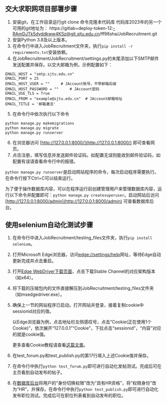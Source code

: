 ## 交大求职网项目部署步骤

1. 安装git，在工作目录运行git clone 命令克隆本代码库
   代码库2023年的另一个可用的git地址为： https://gitlab+deploy-token-12:-RAmDJTk5dyddkww4KSz@git.sjtu.edu.cn/ff98sha/JobRecruitment.git
2. 安装Python 3.8及以上版本。
3. 在命令行中进入JobRecruitment文件夹，执行`pip install -r requirements.txt`安装依赖。
4. 在JobRecruitment/JobRecruitment/settings.py的末尾添加以下SMTP邮件发送配置并保存。以交大邮箱为例，示例配置如下：
```
EMAIL_HOST = "smtp.sjtu.edu.cn"
EMAIL_PORT = 25 
EMAIL_HOST_USER = ""     # JAccount账号，不带邮箱后缀
EMAIL_HOST_PASSWORD = ""     # JAccount密码
EMAIL_USE_TLS = True 
EMAIL_FROM = "example@sjtu.edu.cn"  # JAccount邮箱地址
EMAIL_TITLE = '邮箱激活'
```
5. 在命令行中依次执行以下命令
```bash
python manage.py makemigrations
python manage.py migrate
python manage.py runserver
```
6. 在浏览器访问 [http://127.0.0.1:8000/](http://127.0.0.1:8000/) 即可查看网页。
7. 点击注册，填写信息并发送邮件验证码。如配置无误则能收到邮件验证码，如配置有误请查看命令行中的报错。

```python manage.py runserver```是启动网站程序的命令，每次启动程序需要执行。在命令行按下Ctrl+C可以结束运行。

为了便于操作数据库内容，可以在程序运行前创建管理用户来管理数据库内容，运行以下命令并配置即可：```python manage.py createsuperuser```。启动网站后访问 [http://127.0.0.1:8000/admin](http://127.0.0.1:8000/admin) 可查看数据库后台。

## 使用selenium自动化测试步骤
1. 在命令行中进入JobRecruitment/testing_files文件夹，执行`pip install selenium`。

2. 打开Microsoft Edge浏览器，访问[edge://settings/help](edge://settings/help)网址，等待Edge自动更新完成并点击重启。

3. 打开[Edge WebDriver下载页面](https://developer.microsoft.com/en-us/microsoft-edge/tools/webdriver/#downloads)，点击下载Stable Channel的对应架构版本（如x64）。

4. 将下载的压缩包内的文件直接解压到JobRecruitment/testing_files文件夹（如msedgedriver.exe）。

5. 确保上一节的网站程序已启动。打开网站并登录，接着复制cookie中sessionid对应的值。

   以Edge浏览器为例，点击地址栏左侧感叹号，点击“Cookie(正在使用1个Cookie)”，依次展开“127.0.0.1”“Cookie”，下拉点击“sessionid”，“内容”对应的就是cookie值。

   更多查看Cookie教程请查看[这篇文章](https://blog.csdn.net/u011781521/article/details/87791125)。

6. 在test_forum.py和test_publish.py的第17行填入上述Cookie值并保存。

7. 在命令行中执行`python test_forum.py`即可进行自动化发帖测试。完成后可在主页看到自动发布的帖子。

8. 在[数据库后台](http://127.0.0.1:8000/admin/UserAuth/user/)将用户的“身份切换权限”改为“具有HR资格”，将“权限身份”改为“HR”，并保存。在命令行中执行`python test_publish.py`即可进行自动化发布职位测试。完成后可在职位列表看到自动发布的职位。
